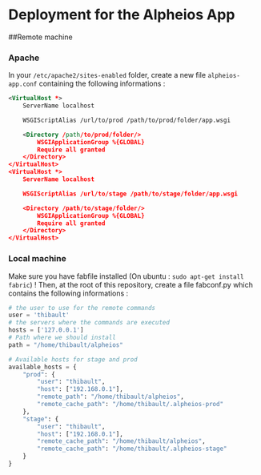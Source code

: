 Deployment for the Alpheios App
===

##Remote machine

### Apache
In your `/etc/apache2/sites-enabled` folder, create a new file `alpheios-app.conf` containing the following informations :

```xml
<VirtualHost *>
    ServerName localhost

    WSGIScriptAlias /url/to/prod /path/to/prod/folder/app.wsgi

    <Directory /path/to/prod/folder/>
        WSGIApplicationGroup %{GLOBAL}
        Require all granted
    </Directory>
</VirtualHost>
<VirtualHost *>
    ServerName localhost

    WSGIScriptAlias /url/to/stage /path/to/stage/folder/app.wsgi

    <Directory /path/to/stage/folder/>
        WSGIApplicationGroup %{GLOBAL}
        Require all granted
    </Directory>
</VirtualHost>
```

### Local machine

Make sure you have fabfile installed (On ubuntu : `sudo apt-get install fabric`) !
Then, at the root of this repository, create a file fabconf.py which contains the following informations :

```python
# the user to use for the remote commands
user = 'thibault'
# the servers where the commands are executed
hosts = ['127.0.0.1']
# Path where we should install
path = "/home/thibault/alpheios"

# Available hosts for stage and prod
available_hosts = {
    "prod": {
        "user": "thibault",
        "host": ["192.168.0.1"],
        "remote_path": "/home/thibault/alpheios",
        "remote_cache_path": "/home/thibault/.alpheios-prod"
    },
    "stage": {
        "user": "thibault",
        "host": ["192.168.0.1"],
        "remote_cache_path": "/home/thibault/alpheios",
        "remote_cache_path": "/home/thibault/.alpheios-stage"
    }
}

```